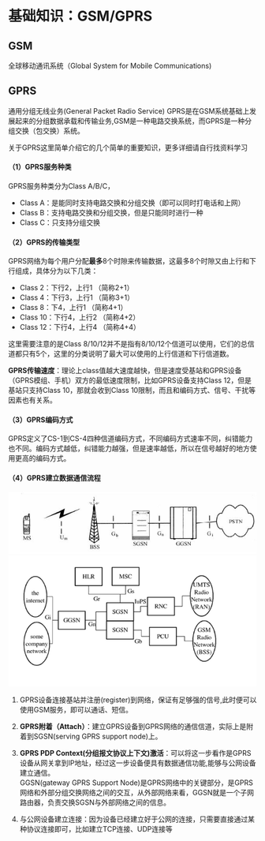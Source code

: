 基础知识：GSM/GPRS
====

## GSM

全球移动通讯系统（Global System for Mobile Communications)

## GPRS

通用分组无线业务(General Packet Radio Service)
GPRS是在GSM系统基础上发展起来的分组数据承载和传输业务,GSM是一种电路交换系统，而GPRS是一种分组交换（包交换）系统。

关于GPRS这里简单介绍它的几个简单的重要知识，更多详细请自行找资料学习

#### （1）GPRS服务种类

GPRS服务种类分为Class A/B/C，
* Class A：是能同时支持电路交换和分组交换（即可以同时打电话和上网）
* Class B：支持电路交换和分组交换，但是只能同时进行一种
* Class C：只支持分组交换

#### （2）GPRS的传输类型

GPRS网络为每个用户分配**最多**8个时隙来传输数据，这最多8个时隙又由上行和下行组成，具体分为以下几类：
* Class 2：下行2，上行1 （简称2+1）
* Class 4：下行3，上行1 （简称3+1）
* Class 8：下4，上行1 （简称4+1）
* Class 10：下行4，上行2 （简称4+2）
* Class 12：下行4，上行4 （简称4+4）

这里需要注意的是Class 8/10/12并不是指有8/10/12个信道可以使用，它们的总信道都只有5个，这里的分类说明了最大可以使用的上行信道和下行信道数。

**GPRS传输速度**：理论上class值越大速度越快，但是速度受基站和GPRS设备（GPRS模组、手机）双方的最低速度限制，比如GPRS设备支持Class 12，但是基站只支持Class 10，那就会收到Class 10限制，而且和编码方式、信号、干扰等因素也有关系。

#### （3）GPRS编码方式

GPRS定义了CS-1到CS-4四种信道编码方式，不同编码方式速率不同，纠错能力也不同。编码方式越低，纠错能力越强，但是速率越低，所以在信号越好的地方使用更高的编码方式。

#### （4）GPRS建立数据通信流程

![](/assets/0_1290061989D7Fl.gif)
![](/assets/20130725100058828.jpg)

1. GPRS设备连接基站并注册(register)到网络，保证有足够强的信号,此时便可以使用GSM服务，即可以通话、短信。

2. **GPRS附着（Attach）**：建立GPRS设备到GPRS网络的通信信道，实际上是附着到SGSN(serving GPRS support node)上。

3. **GPRS PDP Context(分组报文协议上下文)激活**：可以将这一步看作是GPRS设备从网关拿到IP地址，经过这一步设备便具有数据通信功能,能够与公网设备建立通信。</br>
GGSN(gateway GPRS Support Node)是GPRS网络中的关键部分，是GPRS网络和外部分组交换网络之间的交互，从外部网络来看，GGSN就是一个子网路由器，负责交换SGSN与外部网络之间的信息。

4. 与公网设备建立连接：因为设备已经建立好于公网的连接，只需要直接通过某种协议连接即可，比如建立TCP连接、UDP连接等




